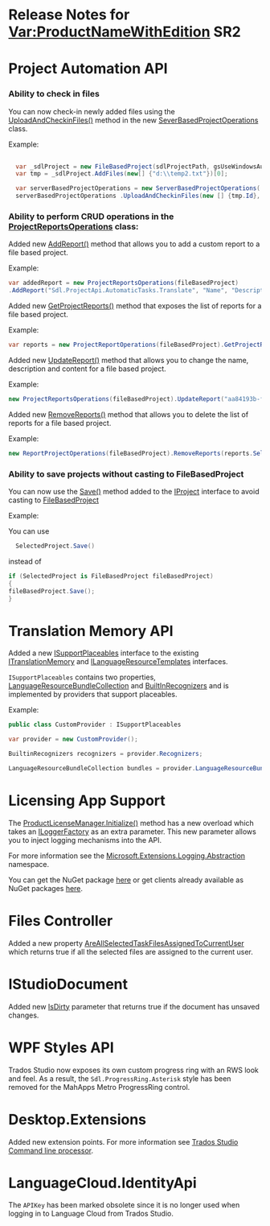 Release Notes for <Var:ProductNameWithEdition> SR2
===================


# Project Automation API

### Ability to check in files
You can now check-in newly added files using the  [UploadAndCheckinFiles()](../../api/projectautomation/Sdl.ProjectAutomation.FileBased.ServerOperations.ServerBasedProjectOperations.yml#Sdl_ProjectAutomation_FileBased_ServerOperations_ServerBasedProjectOperations_UploadAndCheckinFiles_System_Guid___System_String_System_EventHandler_Sdl_ProjectAutomation_Core_ProgressEventArgs__) method in the new [SeverBasedProjectOperations](../../api/projectautomation/Sdl.ProjectAutomation.FileBased.ServerOperations.ServerBasedProjectOperations.yml) class.  

  Example:
  ```cs
        
    var _sdlProject = new FileBasedProject(sdlProjectPath, gsUseWindowsAuthentication, gsUser, gsPassword);
    var tmp = _sdlProject.AddFiles(new[] {"d:\\temp2.txt"})[0];

    var serverBasedProjectOperations = new ServerBasedProjectOperations( _sdlProject);
    serverBasedProjectOperations .UploadAndCheckinFiles(new [] {tmp.Id}, "Temp", (sender, args) => { });
  ```


### Ability to perform CRUD operations in the [ProjectReportsOperations](../../api/projectautomation/Sdl.ProjectAutomation.FileBased.Reports.Operations.ProjectReportsOperations.yml) class:  
Added new [AddReport()](../../api/projectautomation/Sdl.ProjectAutomation.FileBased.Reports.Operations.ProjectReportsOperations.yml#Sdl_ProjectAutomation_FileBased_Reports_Operations_ProjectReportsOperations_AddReport_System_String_System_String_System_String_System_String_System_String_) method that allows you to add a custom report to a file based project. 
  
  Example:
  ```cs    
  var addedReport = new ProjectReportsOperations(fileBasedProject)
  .AddReport("Sdl.ProjectApi.AutomaticTasks.Translate", "Name", "Description", "de-De", "<xml></xml>");
  ```
Added new [GetProjectReports()](../..//api/projectautomation/Sdl.ProjectAutomation.FileBased.Reports.Operations.ProjectReportsOperations.yml#Sdl_ProjectAutomation_FileBased_Reports_Operations_ProjectReportsOperations_GetProjectReports) method that exposes the list of reports for a file based project. 
    
  Example: 
  ```cs
  var reports = new ProjectReportOperations(fileBasedProject).GetProjectReports();
  ```
Added new [UpdateReport()](../../api/projectautomation/Sdl.ProjectAutomation.FileBased.Reports.Operations.ProjectReportsOperations.yml#Sdl_ProjectAutomation_FileBased_Reports_Operations_ProjectReportsOperations_UpdateReport_System_Guid_System_String_System_String_System_String_) method that allows you to change the name, description and content for a file based project. 
  
  Example:
  ```cs
  new ProjectReportsOperations(fileBasedProject).UpdateReport("aa84193b-fd88-439c-8293-4ad0f9cfa8ec", "Name", "Description", "<xml></xml>");
  ```
Added new [RemoveReports()](../../api/projectautomation/Sdl.ProjectAutomation.FileBased.Reports.Operations.ProjectReportsOperations.yml#Sdl_ProjectAutomation_FileBased_Reports_Operations_ProjectReportsOperations_RemoveReports_System_Collections_Generic_List_System_Guid__) method that allows you to delete the list of reports for a file based project. 
  
  Example:
  ```cs
  new ReportProjectOperations(fileBasedProject).RemoveReports(reports.Select(r => Guid.Parse(r.Id)).ToList());
  ```


### Ability to save projects without casting to FileBasedProject
You can now use the [Save()](../../api/projectautomation/Sdl.ProjectAutomation.Core.IProject.yml#Sdl_ProjectAutomation_Core_IProject_Save) method added to the [IProject](../../api/projectautomation/Sdl.ProjectAutomation.Core.IProject.yml) interface to avoid casting to [FileBasedProject](../../api/projectautomation/Sdl.ProjectAutomation.FileBased.FileBasedProject.yml)  

Example: 
  
You can use

  ```cs
    SelectedProject.Save()
  ```
instead of 

  ```cs
  if (SelectedProject is FileBasedProject fileBasedProject)
  {
  fileBasedProject.Save();
  }
  ```


# Translation Memory API

Added a new [ISupportPlaceables](../../api/translationmemory/Sdl.LanguagePlatform.TranslationMemoryApi.ISupportPlaceables.yml) interface to the existing [ITranslationMemory](../../api/translationmemory/Sdl.LanguagePlatform.TranslationMemoryApi.ITranslationMemory.yml) and [ILanguageResourceTemplates](../../api/translationmemory/Sdl.LanguagePlatform.TranslationMemoryApi.ILanguageResourcesTemplate.yml)  interfaces.
   
`ISupportPlaceables` contains two properties, [LanguageResourceBundleCollection](../../api/translationmemory/Sdl.LanguagePlatform.TranslationMemoryApi.ISupportPlaceables.yml#Sdl_LanguagePlatform_TranslationMemoryApi_ISupportPlaceables_LanguageResourceBundles) and [BuiltInRecognizers](../../api/translationmemory/Sdl.LanguagePlatform.TranslationMemoryApi.ISupportPlaceables.yml#Sdl_LanguagePlatform_TranslationMemoryApi_ISupportPlaceables_Recognizers) and is implemented by providers that support placeables. 
 
Example:

```cs
public class CustomProvider : ISupportPlaceables

var provider = new CustomProvider();

BuiltinRecognizers recognizers = provider.Recognizers;

LanguageResourceBundleCollection bundles = provider.LanguageResourceBundles
```

# Licensing App Support

The [ProductLicenseManager.Initialize()](../../api/integration/Sdl.Common.Licensing.AppSupport.ProductLicenseManager.yml#Sdl_Common_Licensing_AppSupport_ProductLicenseManager_Initialize_Sdl_Common_Licensing_AppSupport_Product_Microsoft_Extensions_Logging_ILoggerFactory_) method has a new overload which takes an [ILoggerFactory](https://docs.microsoft.com/en-us/dotnet/api/microsoft.extensions.logging.iloggerfactory?view=dotnet-plat-ext-5.0) as an extra parameter. This new parameter allows you to inject logging mechanisms into the API. 
  
For more information see the [Microsoft.Extensions.Logging.Abstraction](https://docs.microsoft.com/en-us/dotnet/api/microsoft.extensions.logging.abstractions?view=dotnet-plat-ext-5.0) namespace. 

You can get the NuGet package [here](https://www.nuget.org/packages/Microsoft.Extensions.Logging.Abstractions/) or get clients already available as NuGet packages [here](https://www.nuget.org/packages/NLog.Extensions.Logging/5.0.0-preview.1).

# Files Controller

Added a new property [AreAllSelectedTaskFilesAssignedToCurrentUser](../../api/integration/Sdl.TranslationStudioAutomation.IntegrationApi.FilesController.yml#Sdl_TranslationStudioAutomation_IntegrationApi_FilesController_AreAllSelectedTaskFilesAssignedToCurrentUser) which returns true if all the selected files are assigned to the current user.

# IStudioDocument

Added new [IsDirty](../../api/integration/Sdl.TranslationStudioAutomation.IntegrationApi.IStudioDocument.yml#Sdl_TranslationStudioAutomation_IntegrationApi_IStudioDocument_IsDirty) parameter that returns true if the document has unsaved changes.

# WPF Styles API

Trados Studio now exposes its own custom progress ring with an RWS look and feel. As a result, the `Sdl.ProgressRing.Asterisk` style has been removed for the MahApps Metro ProgressRing control. 

# Desktop.Extensions 

Added new extension points. For more information see [Trados Studio Command line processor](../../apiconcepts/integration/create_a_trados_studio_commandLineProcessor.md).
  
# LanguageCloud.IdentityApi

The `APIKey` has been marked obsolete since it is no longer used when logging in to Language Cloud from Trados Studio.